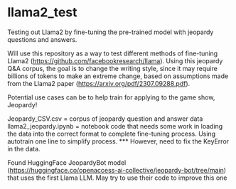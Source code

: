 # llama2_test

Testing out Llama2 by fine-tuning the pre-trained model with jeopardy questions and answers.

Will use this repository as a way to test different methods of fine-tuning Llama2 (https://github.com/facebookresearch/llama). Using this jeopardy Q&A corpus, the goal is to change the writing style, since it may require billions of tokens to make an extreme change, based on assumptions made from the Llama2 paper (https://arxiv.org/pdf/2307.09288.pdf).

Potential use cases can be to help train for applying to the game show, Jeopardy!


Jeopardy_CSV.csv = corpus of jeopardy question and answer data
llama2_jeopardy.ipynb = notebook code that needs some work in loading the data into the correct format to complete fine-tuning process. Using autotrain one line to simplify process. *** However, need to fix the KeyError in the data.

Found HuggingFace JeopardyBot model (https://huggingface.co/openaccess-ai-collective/jeopardy-bot/tree/main) that uses the first Llama LLM. May try to use their code to improve this one